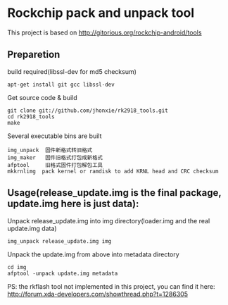 # Rockchip pack and unpack tool

This project is based on http://gitorious.org/rockchip-android/tools

## Preparetion

build required(libssl-dev for md5 checksum)

	apt-get install git gcc libssl-dev

Get source code & build

	git clone git://github.com/jhonxie/rk2918_tools.git
	cd rk2918_tools
	make

Several executable bins are built

	img_unpack  固件新格式转旧格式
	img_maker	固件旧格式打包成新格式
	afptool		旧格式固件打包解包工具
	mkkrnlimg  pack kernel or ramdisk to add KRNL head and CRC checksum

## Usage(release_update.img is the final package, update.img here is just data):

Unpack release_update.img into img directory(loader.img and the real update.img data)

	img_unpack release_update.img img

Unpack the update.img from above into metadata directory

	cd img
	afptool -unpack update.img metadata

PS: the rkflash tool not implemented in this project, you can find it here: http://forum.xda-developers.com/showthread.php?t=1286305

